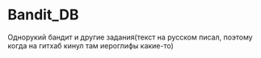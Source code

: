 # Bandit_DB
Однорукий бандит и другие задания(текст на русском писал, поэтому когда на гитхаб кинул там иероглифы какие-то)
